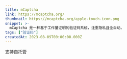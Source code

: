 ```yaml
---
title: mCaptcha
link: https://mcaptcha.org/
thumbnail: https://mcaptcha.org/apple-touch-icon.png
snippet: >-
  mCaptcha 是一种基于工作量证明的验证码系统，注重隐私且全自动。
tags: ["验证码"]
createdAt: 2023-08-09T00:00:00.000Z
---
```

支持自托管